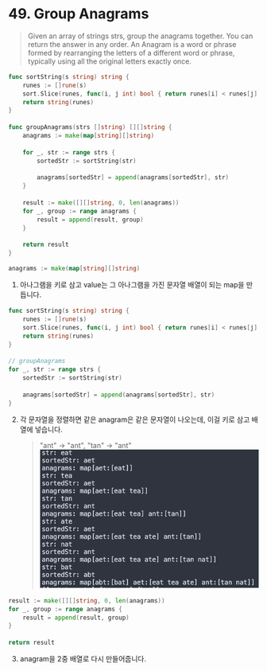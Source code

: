 # 49. Group Anagrams

> Given an array of strings strs, group the anagrams together. You can return the answer in any order.
> An Anagram is a word or phrase formed by rearranging the letters of a different word or phrase, typically using all the original letters exactly once.

```go
func sortString(s string) string {
	runes := []rune(s)
	sort.Slice(runes, func(i, j int) bool { return runes[i] < runes[j] })
	return string(runes)
}

func groupAnagrams(strs []string) [][]string {
	anagrams := make(map[string][]string)

	for _, str := range strs {
		sortedStr := sortString(str)

		anagrams[sortedStr] = append(anagrams[sortedStr], str)
	}

	result := make([][]string, 0, len(anagrams))
	for _, group := range anagrams {
		result = append(result, group)
	}

	return result
}
```

```go
anagrams := make(map[string][]string)
```

1. 아나그램을 키로 삼고 value는 그 아나그램을 가진 문자열 배열이 되는 map을 만듭니다.

```go
func sortString(s string) string {
	runes := []rune(s)
	sort.Slice(runes, func(i, j int) bool { return runes[i] < runes[j] })
	return string(runes)
}

// groupAnagrams
for _, str := range strs {
    sortedStr := sortString(str)

    anagrams[sortedStr] = append(anagrams[sortedStr], str)
}
```

2. 각 문자열을 정렬하면 같은 anagram은 같은 문자열이 나오는데, 이걸 키로 삼고 배열에 넣습니다.
   > "ant" -> "ant", "tan" -> "ant"
   > ![example](image.png)

```go
result := make([][]string, 0, len(anagrams))
for _, group := range anagrams {
    result = append(result, group)
}

return result
```

3. anagram을 2중 배열로 다시 만들어줍니다.
